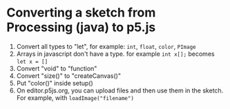# Converting a sketch from Processing (java) to p5.js

1. Convert all types to "let", for example: `int`, `float`, `color`, `PImage`
1. Arrays in javascript don't have a type. for example `int x[];` becomes `let x = []`
1. Convert "void" to "function"
1. Convert "size()" to "createCanvas()"
1. Put "color()" inside setup()
1. On editor.p5js.org, you can upload files and then use them in the sketch. For example, with `loadImage("filename")`
